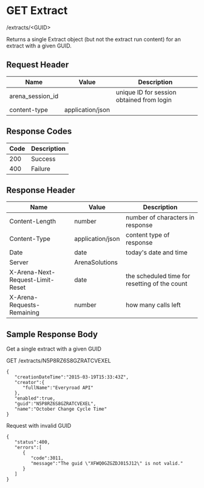 # GET Extract
/extracts/&lt;GUID&gt;

Returns a single Extract object \(but not the extract run content\) for an extract with a given GUID.

## Request Header

| Name  | Value  | Description  |
|  --- |  --- |  --- | 
| arena_session_id  |   | unique ID for session obtained from login  |
| content-type  | application/json  |   |

## Response Codes

| Code  | Description  |
|  --- |  --- | 
| 200  | Success  |
| 400  | Failure  |

## Response Header

| Name  | Value  | Description  |
|  --- |  --- |  --- | 
| Content-Length  | number  | number of characters in response  |
| Content-Type  | application/json  | content type of response  |
| Date  | date  | today's date and time  |
| Server  | ArenaSolutions  |   |
| X-Arena-Next-Request-Limit-Reset   | date  | the scheduled time for resetting of the count  |
| X-Arena-Requests-Remaining   | number  | how many calls left  |

## Sample Response Body
Get a single extract with a given GUID

GET /extracts/N5P8RZ6S8GZRATCVEXEL

```
{  
   "creationDateTime":"2015-03-19T15:33:43Z",
   "creator":{  
      "fullName":"Everyroad API"
   },
   "enabled":true,
   "guid":"N5P8RZ6S8GZRATCVEXEL",
   "name":"October Change Cycle Time"
}
```
Request with invalid GUID

```
{  
   "status":400,
   "errors":[  
      {  
         "code":3011,
         "message":"The guid \"XFWQ0GZGZDJ015J12\" is not valid."
      }
   ]
}
```
